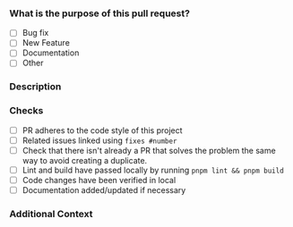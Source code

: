 <!--
Thanks for opening a PR! Your contribution is much appreciated.

Please make sure that the pull request is limited to one type (feat, fix, etc.) and keep it as small as possible. You can open multiple PR's instead of opening a huge one.
-->

### What is the purpose of this pull request? <!-- (put an "X" next to an item) -->

- [ ] Bug fix
- [ ] New Feature
- [ ] Documentation
- [ ] Other

### Description

<!-- Add a brief description of the pull request -->

### Checks

- [ ] PR adheres to the code style of this project
- [ ] Related issues linked using `fixes #number`
- [ ] Check that there isn't already a PR that solves the problem the same way to avoid creating a duplicate.
- [ ] Lint and build have passed locally by running `pnpm lint && pnpm build` <!-- TODO: Update your build command here -->
- [ ] Code changes have been verified in local
- [ ] Documentation added/updated if necessary

### Additional Context

<!-- Any additional information like breaking changes, dependencies added, comparisons between new and old behaviour, etc. -->
